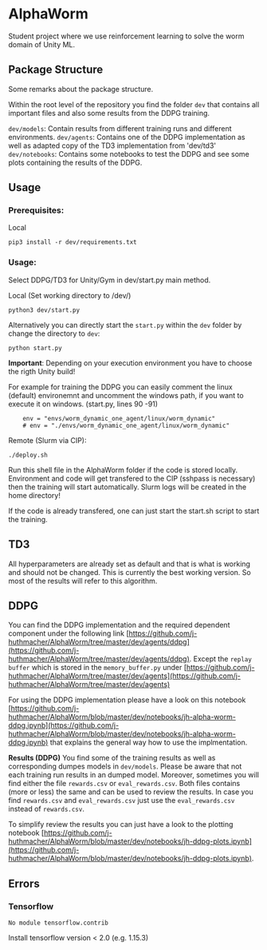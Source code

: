 # AlphaWorm
Student project where we use reinforcement learning to solve the worm domain of Unity ML.

## Package Structure
Some remarks about the package structure.

Within the root level of the repository you find the folder `dev` that contains all important files and also some results from the DDPG training.

`dev/models`: Contain results from different training runs and different environments.
`dev/agents`: Contains one of the DDPG implementation as well as adapted copy of the TD3 implementation from 'dev/td3'
`dev/notebooks`: Contains some notebooks to test the DDPG and see some plots containing the results of the DDPG.

## Usage
### Prerequisites:
Local
```
pip3 install -r dev/requirements.txt
```
### Usage:
Select DDPG/TD3 for Unity/Gym in dev/start.py main method.

Local (Set working directory to /dev/)
```
python3 dev/start.py
```

Alternatively you can directly start the `start.py` within the `dev` folder by change the directory to `dev`:

```
python start.py
```

**Important**: Depending on your execution environment you have to choose the rigth Unity build!

For example for training the DDPG you can easily comment the linux (default) environemnt and uncomment the windows path, if you want to execute it on windows.
(start.py, lines 90 -91)

```
    env = "envs/worm_dynamic_one_agent/linux/worm_dynamic"
    # env = "./envs/worm_dynamic_one_agent/linux/worm_dynamic"
```

Remote (Slurm via CIP):
```
./deploy.sh
```
Run this shell file in the AlphaWorm folder if the code is stored locally.
Environment and code will get transfered to the CIP (sshpass is necessary) then the training will start automatically.
Slurm logs will be created in the home directory!

If the code is already transfered, one can just start the start.sh script to start the training.

## TD3
All hyperparameters are already set as default and that is what is working and should not be changed. This is currently the best working version.
So most of the results will refer to this algorithm.

## DDPG
You can find the DDPG implementation and the required dependent component under the following link [https://github.com/j-huthmacher/AlphaWorm/tree/master/dev/agents/ddpg](https://github.com/j-huthmacher/AlphaWorm/tree/master/dev/agents/ddpg). Except the `replay buffer` which is stored in the `memory_buffer.py` under [https://github.com/j-huthmacher/AlphaWorm/tree/master/dev/agents](https://github.com/j-huthmacher/AlphaWorm/tree/master/dev/agents)

For using the DDPG implementation please have a look on this notebook [https://github.com/j-huthmacher/AlphaWorm/blob/master/dev/notebooks/jh-alpha-worm-ddpg.ipynb](https://github.com/j-huthmacher/AlphaWorm/blob/master/dev/notebooks/jh-alpha-worm-ddpg.ipynb) that explains the general way how to use the implmentation.

**Results (DDPG)**
You find some of the training results as well as corresponding dumpes models in `dev/models`. Please be aware that not each training run results in an dumped model. Moreover, sometimes you will find either the file `rewards.csv` or `eval_rewards.csv`. Both files contains (more or less) the same and can be used to review the results. In case you find `rewards.csv` and `eval_rewards.csv` just use the `eval_rewards.csv` instead of `rewards.csv`.

To simplify review the results you can just have a look to the plotting notebook [https://github.com/j-huthmacher/AlphaWorm/blob/master/dev/notebooks/jh-ddpg-plots.ipynb](https://github.com/j-huthmacher/AlphaWorm/blob/master/dev/notebooks/jh-ddpg-plots.ipynb). 

## Errors
### Tensorflow
```
No module tensorflow.contrib
```
Install tensorflow version < 2.0 (e.g. 1.15.3)
